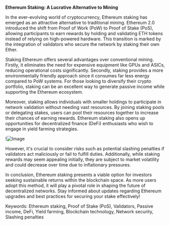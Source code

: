 **Ethereum Staking: A Lucrative Alternative to Mining**

In the ever-evolving world of cryptocurrency, Ethereum staking has emerged as an attractive alternative to traditional mining. Ethereum 2.0 introduced the shift from Proof of Work (PoW) to Proof of Stake (PoS), allowing participants to earn rewards by holding and validating ETH tokens instead of relying on high-powered hardware. This transition is marked by the integration of validators who secure the network by staking their own Ether.

Staking Ethereum offers several advantages over conventional mining. Firstly, it eliminates the need for expensive equipment like GPUs and ASICs, reducing operational costs significantly. Secondly, staking provides a more environmentally friendly approach since it consumes far less energy compared to PoW systems. For those looking to diversify their crypto portfolio, staking can be an excellent way to generate passive income while supporting the Ethereum ecosystem.

Moreover, staking allows individuals with smaller holdings to participate in network validation without needing vast resources. By joining staking pools or delegating stakes, users can pool their resources together to increase their chances of earning rewards. Ethereum staking also opens up opportunities for decentralized finance (DeFi) enthusiasts who wish to engage in yield farming strategies.

!![Image](https://github.com/user-attachments/assets/590b50a7-4459-4e76-8a31-559aed223621)

However, it's crucial to consider risks such as potential slashing penalties if validators act maliciously or fail to fulfill duties. Additionally, while staking rewards may seem appealing initially, they are subject to market volatility and could decrease over time due to inflationary pressures.

In conclusion, Ethereum staking presents a viable option for investors seeking sustainable returns within the blockchain space. As more users adopt this method, it will play a pivotal role in shaping the future of decentralized networks. Stay informed about updates regarding Ethereum upgrades and best practices for securing your stake effectively!

Keywords: Ethereum staking, Proof of Stake (PoS), Validators, Passive income, DeFi, Yield farming, Blockchain technology, Network security, Slashing penalties